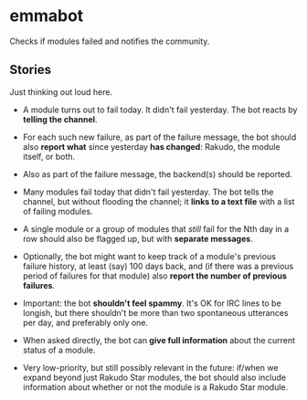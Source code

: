 # emmabot

Checks if modules failed and notifies the community.

## Stories

Just thinking out loud here.

* A module turns out to fail today. It didn't fail yesterday. The bot reacts
  by **telling the channel**.

* For each such new failure, as part of the failure message, the bot should
  also **report what** since yesterday **has changed**: Rakudo, the module
  itself, or both.

* Also as part of the failure message, the backend(s) should be reported.

* Many modules fail today that didn't fail yesterday. The bot tells the
  channel, but without flooding the channel; it **links to a text file** with a
  list of failing modules.

* A single module or a group of modules that *still* fail for the Nth day in
  a row should also be flagged up, but with **separate messages**.

* Optionally, the bot might want to keep track of a module's previous failure
  history, at least (say) 100 days back, and (if there was a previous period of
  failures for that module) also **report the number of previous failures**.

* Important: the bot **shouldn't feel spammy**. It's OK for IRC lines to be
  longish, but there shouldn't be more than two spontaneous utterances per day,
  and preferably only one.

* When asked directly, the bot can **give full information** about the current
  status of a module.

* Very low-priority, but still possibly relevant in the future: if/when we
  expand beyond just Rakudo Star modules, the bot should also include
  information about whether or not the module is a Rakudo Star module.
